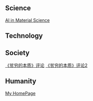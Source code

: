 ## Science

[AI in Material Science](https://github.com/alfredldong/MyBlog/blob/master/AI%2BMater.md)

## Technology

## Society

[《贫穷的本质》评论](5PoorEconomics.md)
[《贫穷的本质》评论2](https://github.com/alfredldong/MyArticle/5PoorEconomics.html)

## Humanity

[My HomePage](Website.md)
